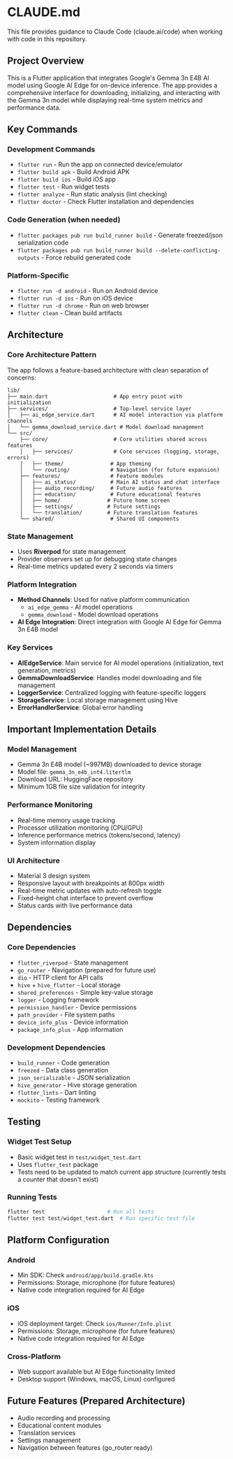 # CLAUDE.md

This file provides guidance to Claude Code (claude.ai/code) when working with code in this repository.

## Project Overview

This is a Flutter application that integrates Google's Gemma 3n E4B AI model using Google AI Edge for on-device inference. The app provides a comprehensive interface for downloading, initializing, and interacting with the Gemma 3n model while displaying real-time system metrics and performance data.

## Key Commands

### Development Commands
- `flutter run` - Run the app on connected device/emulator
- `flutter build apk` - Build Android APK
- `flutter build ios` - Build iOS app
- `flutter test` - Run widget tests
- `flutter analyze` - Run static analysis (lint checking)
- `flutter doctor` - Check Flutter installation and dependencies

### Code Generation (when needed)
- `flutter packages pub run build_runner build` - Generate freezed/json serialization code
- `flutter packages pub run build_runner build --delete-conflicting-outputs` - Force rebuild generated code

### Platform-Specific
- `flutter run -d android` - Run on Android device
- `flutter run -d ios` - Run on iOS device
- `flutter run -d chrome` - Run on web browser
- `flutter clean` - Clean build artifacts

## Architecture

### Core Architecture Pattern
The app follows a feature-based architecture with clean separation of concerns:

```
lib/
├── main.dart                     # App entry point with initialization
├── services/                     # Top-level service layer
│   ├── ai_edge_service.dart      # AI model interaction via platform channels
│   └── gemma_download_service.dart # Model download management
└── src/
    ├── core/                     # Core utilities shared across features
    │   ├── services/             # Core services (logging, storage, errors)
    │   ├── theme/               # App theming
    │   └── routing/             # Navigation (for future expansion)
    ├── features/                # Feature modules
    │   ├── ai_status/           # Main AI status and chat interface
    │   ├── audio_recording/     # Future audio features
    │   ├── education/           # Future educational features
    │   ├── home/               # Future home screen
    │   ├── settings/           # Future settings
    │   └── translation/        # Future translation features
    └── shared/                  # Shared UI components
```

### State Management
- Uses **Riverpod** for state management
- Provider observers set up for debugging state changes
- Real-time metrics updated every 2 seconds via timers

### Platform Integration
- **Method Channels**: Used for native platform communication
  - `ai_edge_gemma` - AI model operations
  - `gemma_download` - Model download operations
- **AI Edge Integration**: Direct integration with Google AI Edge for Gemma 3n E4B model

### Key Services
- **AIEdgeService**: Main service for AI model operations (initialization, text generation, metrics)
- **GemmaDownloadService**: Handles model downloading and file management
- **LoggerService**: Centralized logging with feature-specific loggers
- **StorageService**: Local storage management using Hive
- **ErrorHandlerService**: Global error handling

## Important Implementation Details

### Model Management
- Gemma 3n E4B model (~997MB) downloaded to device storage
- Model file: `gemma_3n_e4b_int4.litertlm`
- Download URL: HuggingFace repository
- Minimum 1GB file size validation for integrity

### Performance Monitoring
- Real-time memory usage tracking
- Processor utilization monitoring (CPU/GPU)
- Inference performance metrics (tokens/second, latency)
- System information display

### UI Architecture
- Material 3 design system
- Responsive layout with breakpoints at 800px width
- Real-time metric updates with auto-refresh toggle
- Fixed-height chat interface to prevent overflow
- Status cards with live performance data

## Dependencies

### Core Dependencies
- `flutter_riverpod` - State management
- `go_router` - Navigation (prepared for future use)
- `dio` - HTTP client for API calls
- `hive` + `hive_flutter` - Local storage
- `shared_preferences` - Simple key-value storage
- `logger` - Logging framework
- `permission_handler` - Device permissions
- `path_provider` - File system paths
- `device_info_plus` - Device information
- `package_info_plus` - App information

### Development Dependencies
- `build_runner` - Code generation
- `freezed` - Data class generation
- `json_serializable` - JSON serialization
- `hive_generator` - Hive storage generation
- `flutter_lints` - Dart linting
- `mockito` - Testing framework

## Testing

### Widget Test Setup
- Basic widget test in `test/widget_test.dart`
- Uses `flutter_test` package
- Tests need to be updated to match current app structure (currently tests a counter that doesn't exist)

### Running Tests
```bash
flutter test                    # Run all tests
flutter test test/widget_test.dart  # Run specific test file
```

## Platform Configuration

### Android
- Min SDK: Check `android/app/build.gradle.kts`
- Permissions: Storage, microphone (for future features)
- Native code integration required for AI Edge

### iOS
- iOS deployment target: Check `ios/Runner/Info.plist`
- Permissions: Storage, microphone (for future features)
- Native code integration required for AI Edge

### Cross-Platform
- Web support available but AI Edge functionality limited
- Desktop support (Windows, macOS, Linux) configured

## Future Features (Prepared Architecture)
- Audio recording and processing
- Educational content modules
- Translation services
- Settings management
- Navigation between features (go_router ready)